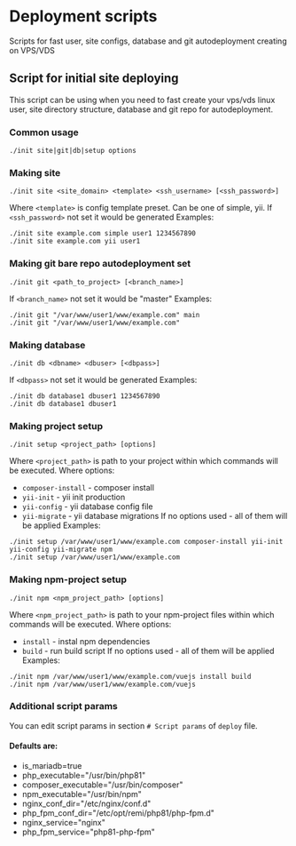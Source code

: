 # Deployment scripts

Scripts for fast user, site configs, database and git autodeployment creating on VPS/VDS

## Script for initial site deploying

This script can be using when you need to fast create your vps/vds linux user,
site directory structure, database and git repo for autodeployment.

### Common usage
```shell
./init site|git|db|setup options
```

### Making site
```shell
./init site <site_domain> <template> <ssh_username> [<ssh_password>]
```
Where `<template>` is config template preset. Can be one of simple, yii.
If `<ssh_password>` not set it would be generated
Examples:
```shell
./init site example.com simple user1 1234567890
./init site example.com yii user1
```

### Making git bare repo autodeployment set
```shell
./init git <path_to_project> [<branch_name>]
```
If `<branch_name>` not set it would be "master"
Examples:
```shell
./init git "/var/www/user1/www/example.com" main
./init git "/var/www/user1/www/example.com"
```

### Making database
```shell
./init db <dbname> <dbuser> [<dbpass>]
```
If `<dbpass>` not set it would be generated
Examples:
```shell
./init db database1 dbuser1 1234567890
./init db database1 dbuser1
```

### Making project setup
```shell
./init setup <project_path> [options]
```
Where `<project_path>` is path to your project within which commands will be executed.
Where options:
- `composer-install` - composer install
- `yii-init` - yii init production
- `yii-config` - yii database config file
- `yii-migrate` - yii database migrations
If no options used - all of them will be applied
Examples:
```shell
./init setup /var/www/user1/www/example.com composer-install yii-init yii-config yii-migrate npm
./init setup /var/www/user1/www/example.com
```

### Making npm-project setup
```shell
./init npm <npm_project_path> [options]
```
Where `<npm_project_path>` is path to your npm-project files within which commands will be executed.
Where options:
- `install` - instal npm dependencies
- `build` - run build script
If no options used - all of them will be applied
Examples:
```shell
./init npm /var/www/user1/www/example.com/vuejs install build
./init npm /var/www/user1/www/example.com/vuejs
```

### Additional script params
You can edit script params in section `# Script params` of `deploy` file.

#### Defaults are:
- is_mariadb=true
- php_executable="/usr/bin/php81"
- composer_executable="/usr/bin/composer"
- npm_executable="/usr/bin/npm"
- nginx_conf_dir="/etc/nginx/conf.d"
- php_fpm_conf_dir="/etc/opt/remi/php81/php-fpm.d"
- nginx_service="nginx"
- php_fpm_service="php81-php-fpm"